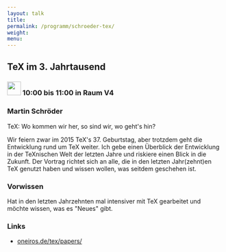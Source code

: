 ```yaml
---
layout: talk
title:
permalink: /programm/schroeder-tex/
weight: 
menu:
---
```

## TeX&nbsp;im&nbsp;3.&nbsp;Jahrtausend

### <img height = "32" src="../../images/talk.svg"> 10:00 bis 11:00 in Raum V4

### Martin&nbsp;Schröder

TeX: Wo kommen wir her, so sind wir, wo geht's hin?

Wir feiern zwar im 2015 TeX's 37. Geburtstag, aber trotzdem geht die Entwicklung rund um TeX weiter.
Ich gebe einen Überblick der Entwicklung in der TeXnischen Welt der letzten Jahre und riskiere einen Blick in die Zukunft.
Der Vortrag richtet sich an alle, die in den letzten Jahr(zehnt)en TeX genutzt haben und wissen wollen, was seitdem geschehen ist.

### Vorwissen

Hat in den letzten Jahrzehnten mal intensiver mit TeX gearbeitet und möchte wissen, was es "Neues" gibt.

### Links

- <a href="http://www.oneiros.de/tex/papers/" target="_blank">oneiros.de/tex/papers/</a>

